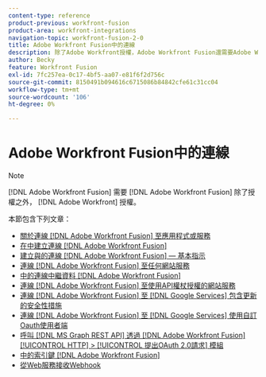 ```yaml
---
content-type: reference
product-previous: workfront-fusion
product-area: workfront-integrations
navigation-topic: workfront-fusion-2-0
title: Adobe Workfront Fusion中的連線
description: 除了Adobe Workfront授權，Adobe Workfront Fusion還需要Adobe Workfront Fusion授權。
author: Becky
feature: Workfront Fusion
exl-id: 7fc257ea-0c17-4bf5-aa07-e81f6f2d756c
source-git-commit: 8150491b094616c6715086b84842cfe61c31cc04
workflow-type: tm+mt
source-wordcount: '106'
ht-degree: 0%

---
```


# Adobe Workfront Fusion中的連線

>[!NOTE]
>
>[!DNL Adobe Workfront Fusion] 需要 [!DNL Adobe Workfront Fusion] 除了授權之外， [!DNL Adobe Workfront] 授權。

本節包含下列文章：

* [關於連線 [!DNL Adobe Workfront Fusion] 至應用程式或服務](../../workfront-fusion/connections/about-connecting-wf-fusion-to-app-or-service.md)
* [在中建立連線 [!DNL Adobe Workfront Fusion]](../../workfront-fusion/connections/connection-instruction-toc.md)
* [建立與的連線 [!DNL Adobe Workfront Fusion]  — 基本指示](../../workfront-fusion/connections/connect-to-fusion-general.md)
* [連線 [!DNL Adobe Workfront Fusion] 至任何網站服務](../../workfront-fusion/connections/connect-wf-fusion-to-any-web-service.md)
* [中的連線中繼資料 [!DNL Adobe Workfront Fusion]](/help/quicksilver/workfront-fusion/connections/connection-metadata.md)
* [連線 [!DNL Adobe Workfront Fusion] 至使用API權杖授權的網站服務](../../workfront-fusion/connections/connect-wf-web-service-uses-api-token-auth.md)
* [連線 [!DNL Adobe Workfront Fusion] 至 [!DNL Google Services] 包含更新的安全性措施](../../workfront-fusion/connections/connect-to-google-with-new-security-measures.md)
* [連線 [!DNL Adobe Workfront Fusion] 至 [!DNL Google Services] 使用自訂Oauth使用者端](../../workfront-fusion/connections/connect-fusion-to-google-using-oauth.md)
* [呼叫 [!DNL MS Graph REST API] 透過 [!DNL Adobe Workfront Fusion] [!UICONTROL HTTP] > [!UICONTROL 提出OAuth 2.0請求] 模組](../../workfront-fusion/connections/call-the-ms-graph-rest-api-.md)
* [中的索引鍵 [!DNL Adobe Workfront Fusion]](../../workfront-fusion/connections/keys.md)
* [從Web服務接收Webhook](../../workfront-fusion/connections/receive-a-webhook-from-a-web-service.md)
